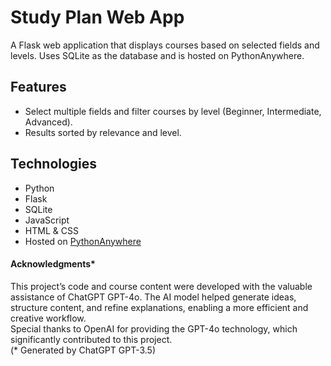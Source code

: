 # Study Plan Web App

A Flask web application that displays courses based on selected fields and levels. Uses SQLite as the database and is hosted on PythonAnywhere.

## Features

- Select multiple fields and filter courses by level (Beginner, Intermediate, Advanced).  
- Results sorted by relevance and level.  

## Technologies

- Python
- Flask
- SQLite
- JavaScript  
- HTML & CSS
- Hosted on [PythonAnywhere](https://kaval.pythonanywhere.com/)

#### Acknowledgments*
This project’s code and course content were developed with the valuable assistance of ChatGPT GPT-4o. The AI model helped generate ideas, structure content, and refine explanations, enabling a more efficient and creative workflow.  
Special thanks to OpenAI for providing the GPT-4o technology, which significantly contributed to this project.  
(* Generated by ChatGPT GPT-3.5)
